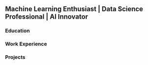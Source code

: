 ## Machine Learning Enthusiast | Data Science Professional | AI Innovator


### Education



### Work Experience 



### Projects
